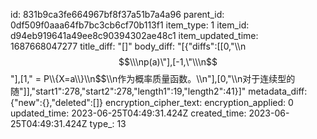 id: 831b9ca3fe664967bf8f37a51b7a4a96
parent_id: 0df509f0aaa64fb7bc3cb6cf70b113f1
item_type: 1
item_id: d94eb919641a49ee8c90394302ae48c1
item_updated_time: 1687668047277
title_diff: "[]"
body_diff: "[{\"diffs\":[[0,\"\\\n$$\\\np(a)\"],[-1,\"\\\n$$\"],[1,\" = P\\\\{X=a\\\\}\\\n$$\\\n作为概率质量函数。\\\n\"],[0,\"\\\n对于连续型的随\"]],\"start1\":278,\"start2\":278,\"length1\":19,\"length2\":41}]"
metadata_diff: {"new":{},"deleted":[]}
encryption_cipher_text: 
encryption_applied: 0
updated_time: 2023-06-25T04:49:31.424Z
created_time: 2023-06-25T04:49:31.424Z
type_: 13